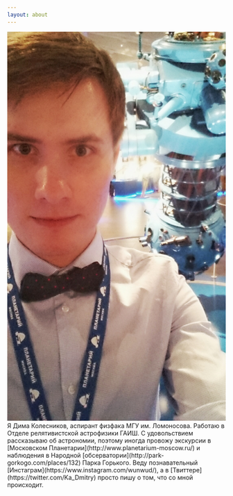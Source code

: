 ```yaml
---
layout: about
---
```


<div style="float: left;">
<img src="/assets/img/IMG_20160423_133752-01.jpeg" width:200px>
Я Дима Колесников, аспирант физфака МГУ им. Ломоносова. Работаю в Отделе релятивистской астрофизики ГАИШ. С удовольствием рассказываю об астрономии, поэтому иногда провожу экскурсии в [Московском Планетарии](http://www.planetarium-moscow.ru/) и наблюдения в Народной [обсерватории](http://park-gorkogo.com/places/132) Парка Горького. Веду познавательный [Инстаграм](https://www.instagram.com/wunwud/), а в [Твиттере](https://twitter.com/Ka_Dmitry) просто пишу о том, что со мной происходит. 
</div>
